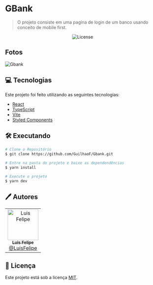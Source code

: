 # GBank

> O projeto consiste em uma pagina de login de um banco usando conceito de mobile first.

<p align="center">
   <a href="https://www.linkedin.com/in/luis-felipe-silv/">
   </a>

  <img alt="License" src="https://img.shields.io/badge/license-MIT-E3E627">
</p>

## Fotos

![Gbank](https://user-images.githubusercontent.com/67026555/204924363-4ea43188-1f2d-459e-8deb-e8c02c8d1e90.png)

## 💻 Tecnologias

Este projeto foi feito utilizando as seguintes tecnologias:

- [React](https://reactjs.org)
- [TypeScript](https://www.typescriptlang.org)
- [Vite](https://vitejs.dev/)
- [Styled Components](https://styled-components.com/)

## 🛠️ Executando

```bash
# Clone o Repositório
$ git clone https://github.com/GuilhaoF/Gbank.git
```

```bash
# Entre na pasta do projeto e baixe as dependendências
$ yarn install
```

```bash
# Execute o projeto
$ yarn dev
```

## 🖊️ Autores

<table>
  <tr>
    <td align="center">
      <a href="https://github.com/GuilhaoF">
        <img src="https://avatars.githubusercontent.com/u/67026555?v=4" width="100px;" alt="Luis Felipe"/>
        <br />
        <sub>
          <b>Luis Felipe</b>
        </sub>
       </a>
       <br />
       <a href="https://www.linkedin.com/in/luis-felipe-silv/" title="Linkedin">@LuisFelipe</a>
       <br />
    </td>
  </tr>
</table>

## 📃 Licença

Este projeto está sob a licença [MIT](./LICENSE).
